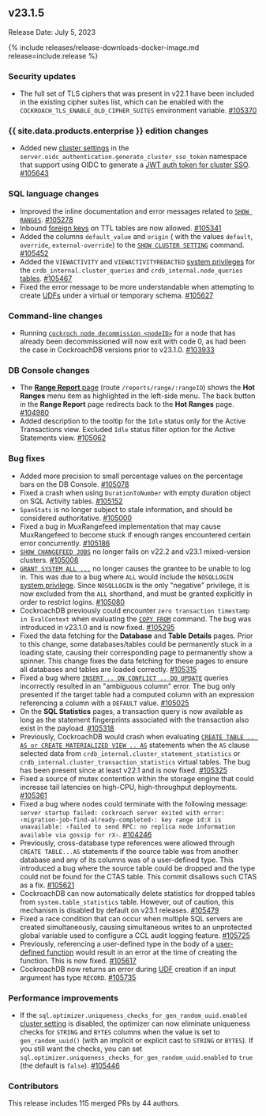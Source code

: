 ## v23.1.5

Release Date: July 5, 2023

{% include releases/release-downloads-docker-image.md release=include.release %}

<h3 id="v23-1-5-security-updates">Security updates</h3>

- The full set of TLS ciphers that was present in v22.1 have been included in the existing cipher suites list, which can be enabled with the `COCKROACH_TLS_ENABLE_OLD_CIPHER_SUITES` environment variable. [#105370][#105370]

<h3 id="v23-1-5-{{-site.data.products.enterprise-}}-edition-changes">{{ site.data.products.enterprise }} edition changes</h3>

- Added new [cluster settings](../v23.1/cluster-settings.html) in the `server.oidc_authentication.generate_cluster_sso_token` namespace that support using OIDC to generate a [JWT auth token for cluster SSO](../v23.1/sso-sql.html). [#105643][#105643]

<h3 id="v23-1-5-sql-language-changes">SQL language changes</h3>

- Improved the inline documentation and error messages related to [`SHOW RANGES`](../v23.1/show-ranges.html). [#105278][#105278]
- Inbound [foreign keys](../v23.1/foreign-key.html) on TTL tables are now allowed. [#105341][#105341]
- Added the columns `default_value` and `origin` ( with the values `default`, `override`, `external-override`) to the [`SHOW CLUSTER SETTING`](../v23.1/show-cluster-setting.html) command. [#105452][#105452]
- Added the `VIEWACTIVITY` and `VIEWACTIVITYREDACTED` [system privileges](../v23.1/security-reference/authorization.html#supported-privileges) for the `crdb_internal.cluster_queries` and `crdb_internal.node_queries` [tables](../v23.1/crdb-internal.html). [#105467][#105467]
- Fixed the error message to be more understandable when attempting to create [UDFs](../v23.1/user-defined-functions.html) under a virtual or temporary schema. [#105627][#105627]

<h3 id="v23-1-5-command-line-changes">Command-line changes</h3>

- Running [`cockroch node decommission <nodeID>`](../v23.1/cockroach-node.html#node-decommission) for a node that has already been decommissioned will now exit with code 0, as had been the case in CockroachDB versions prior to v23.1.0. [#103933][#103933]

<h3 id="v23-1-5-db-console-changes">DB Console changes</h3>

- The [**Range Report** page](../v23.1/ui-hot-ranges-page.html#range-report) (route `/reports/range/:rangeID`) shows the **Hot Ranges** menu item as highlighted in the left-side menu. The back button in the **Range Report** page redirects back to the **Hot Ranges** page. [#104980][#104980]
- Added description to the tooltip for the `Idle` status only for the Active Transactions view. Excluded `Idle` status filter option for the Active Statements view. [#105062][#105062]

<h3 id="v23-1-5-bug-fixes">Bug fixes</h3>

- Added more precision to small percentage values on the percentage bars on the DB Console. [#105078][#105078]
- Fixed a crash when using `DurationToNumber` with empty duration object on SQL Activity tables. [#105152][#105152]
- `SpanStats` is no longer subject to stale information, and should be considered authoritative. [#105000][#105000]
- Fixed a bug in MuxRangefeed implementation that may cause MuxRangefeed to become stuck if enough ranges encountered certain error concurrently. [#105186][#105186]
- [`SHOW CHANGEFEED JOBS`](../v23.1/show-jobs.html) no longer fails on v22.2 and v23.1 mixed-version clusters. [#105008][#105008]
- [`GRANT SYSTEM ALL ...`](../v23.1/grant.html) no longer causes the grantee to be unable to log in. This was due to a bug where `ALL` would include the `NOSQLLOGIN` [system privilege](../v23.1/security-reference/authorization.html#supported-privileges). Since `NOSQLLOGIN` is the only "negative" privilege, it is now excluded from the `ALL` shorthand, and must be granted explicitly in order to restrict logins. [#105080][#105080]
- CockroachDB previously could encounter `zero transaction timestamp in EvalContext` when evaluating the [`COPY FROM`](../v23.1/copy-from.html) command. The bug was introduced in v23.1.0 and is now fixed. [#105295][#105295]
- Fixed the data fetching for the **Database** and **Table Details** pages. Prior to this change, some databases/tables could be permanently stuck in a loading state, causing their corresponding page to permanently show a spinner. This change fixes the data fetching for these pages to ensure all databases and tables are loaded correctly. [#105315][#105315]
- Fixed a bug where [`INSERT .. ON CONFLICT .. DO UPDATE`](../v23.1/insert.html) queries incorrectly resulted in an "ambiguous column" error. The bug only presented if the target table had a computed column with an expression referencing a column with a `DEFAULT` value. [#105025][#105025]
- On the **SQL Statistics** pages, a transaction query is now available as long as the statement fingerprints associated with the transaction also exist in the payload. [#105318][#105318]
- Previously, CockroachDB would crash when evaluating [`CREATE TABLE .. AS or CREATE MATERIALIZED VIEW .. AS`](../v23.1/create-table.html) statements when the `AS` clause selected data from `crdb_internal.cluster_statement_statistics` or `crdb_internal.cluster_transaction_statistics` virtual tables. The bug has been present since at least v22.1 and is now fixed. [#105325][#105325]
- Fixed a source of mutex contention within the storage engine that could increase tail latencies on high-CPU, high-throughput deployments. [#105361][#105361]
- Fixed a bug where nodes could terminate with the following message: `server startup failed: cockroach server exited with error: ‹migration-job-find-already-completed›: key range id:X is unavailable: ‹failed to send RPC: no replica node information available via gossip for rX›`. [#104246][#104246]
- Previously, cross-database type references were allowed through `CREATE TABLE...AS` statements if the source table was from another database and any of its columns was of a user-defined type. This introduced a bug where the source table could be dropped and the type could not be found for the CTAS table. This commit disallows such CTAS as a fix. [#105621][#105621]
- CockroachDB can now automatically delete statistics for dropped tables from `system.table_statistics` table. However, out of caution, this mechanism is disabled by default on v23.1 releases. [#105479][#105479]
- Fixed a race condition that can occur when multiple SQL servers are created simultaneously, causing simultaneous writes to an unprotected global variable used to configure a CCL audit logging feature. [#105725][#105725]
- Previously, referencing a user-defined type in the body of a [user-defined function](../v23.1/user-defined-functions.html) would result in an error at the time of creating the function. This is now fixed. [#105617][#105617]
- CockroachDB now returns an error during [UDF](../v23.1/user-defined-functions.html) creation if an input argument has type `RECORD`. [#105735][#105735]

<h3 id="v23-1-5-performance-improvements">Performance improvements</h3>

- If the `sql.optimizer.uniqueness_checks_for_gen_random_uuid.enabled` [cluster setting](../v23.1/cluster-settings.html) is disabled, the optimizer can now eliminate uniqueness checks for `STRING` and `BYTES` columns when the value is set to `gen_random_uuid()` (with an implicit or explicit cast to `STRING` or `BYTES`). If you still want the checks, you can set `sql.optimizer.uniqueness_checks_for_gen_random_uuid.enabled` to `true` (the default is `false`). [#105446][#105446]

<div class="release-note-contributors" markdown="1">

<h3 id="v23-1-5-contributors">Contributors</h3>

This release includes 115 merged PRs by 44 authors.

</div>

[#103933]: https://github.com/cockroachdb/cockroach/pull/103933
[#104246]: https://github.com/cockroachdb/cockroach/pull/104246
[#104980]: https://github.com/cockroachdb/cockroach/pull/104980
[#105000]: https://github.com/cockroachdb/cockroach/pull/105000
[#105008]: https://github.com/cockroachdb/cockroach/pull/105008
[#105025]: https://github.com/cockroachdb/cockroach/pull/105025
[#105062]: https://github.com/cockroachdb/cockroach/pull/105062
[#105078]: https://github.com/cockroachdb/cockroach/pull/105078
[#105080]: https://github.com/cockroachdb/cockroach/pull/105080
[#105152]: https://github.com/cockroachdb/cockroach/pull/105152
[#105186]: https://github.com/cockroachdb/cockroach/pull/105186
[#105278]: https://github.com/cockroachdb/cockroach/pull/105278
[#105295]: https://github.com/cockroachdb/cockroach/pull/105295
[#105315]: https://github.com/cockroachdb/cockroach/pull/105315
[#105318]: https://github.com/cockroachdb/cockroach/pull/105318
[#105325]: https://github.com/cockroachdb/cockroach/pull/105325
[#105341]: https://github.com/cockroachdb/cockroach/pull/105341
[#105361]: https://github.com/cockroachdb/cockroach/pull/105361
[#105370]: https://github.com/cockroachdb/cockroach/pull/105370
[#105446]: https://github.com/cockroachdb/cockroach/pull/105446
[#105452]: https://github.com/cockroachdb/cockroach/pull/105452
[#105467]: https://github.com/cockroachdb/cockroach/pull/105467
[#105479]: https://github.com/cockroachdb/cockroach/pull/105479
[#105617]: https://github.com/cockroachdb/cockroach/pull/105617
[#105621]: https://github.com/cockroachdb/cockroach/pull/105621
[#105627]: https://github.com/cockroachdb/cockroach/pull/105627
[#105643]: https://github.com/cockroachdb/cockroach/pull/105643
[#105725]: https://github.com/cockroachdb/cockroach/pull/105725
[#105735]: https://github.com/cockroachdb/cockroach/pull/105735
